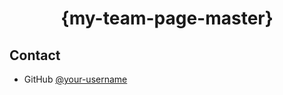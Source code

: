 <!-- Please update value in the {}  -->

<h1 align="center">{my-team-page-master}</h1>

## Contact

- GitHub [@your-username](https://{github.com/your-usermame})
